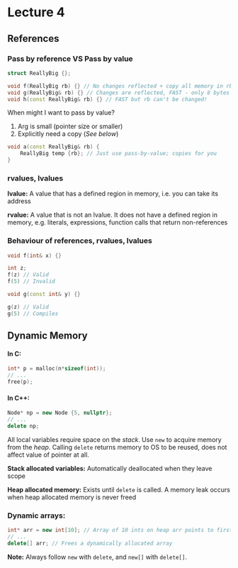 # Lecture 4
## References

### Pass by reference VS Pass by value
```cpp
struct ReallyBig {};

void f(ReallyBig rb) {} // No changes reflected + copy all memory in rb -> expensive
void g(ReallyBig& rb) {} // Changes are reflected, FAST - only 8 bytes copied
void h(const ReallyBig& rb) {} // FAST but rb can't be changed!
```
When might I want to pass by value?
1. Arg is small (pointer size or smaller)
2. Explicitly need a copy (*See below*)
```cpp
void a(const ReallyBig& rb) {
    ReallyBig temp {rb}; // Just use pass-by-value; copies for you
}
```

### rvalues, lvalues

**lvalue:** A value that has a defined region in memory, i.e. you can take its address

**rvalue:** A value that is not an lvalue. It does not have a defined region in memory, e.g. literals, expressions, function calls that return non-references

### Behaviour of references, rvalues, lvalues

```cpp
void f(int& x) {}

int z;
f(z) // Valid
f(5) // Invalid

void g(const int& y) {}

g(z) // Valid
g(5) // Compiles
```

## Dynamic Memory
#### In C:
```c
int* p = malloc(n*sizeof(int));
// ...
free(p);
```

#### In C++:
```cpp
Node* np = new Node {5, nullptr};
// ...
delete np;
```

All local variables require space on the _stack_. Use `new` to acquire memory from the _heap_. Calling `delete` returns memory to OS to be reused, does not affect value of pointer at all.

**Stack allocated variables:** Automatically deallocated when they leave scope

**Heap allocated memory:** Exists until `delete` is called. A memory leak occurs when heap allocated memory is never freed

### Dynamic arrays:
```cpp
int* arr = new int[10]; // Array of 10 ints on heap arr points to first element in the array
// ...
delete[] arr; // Frees a dynamically allocated array
```
**Note:** Always follow `new` with `delete`, and `new[]` with `delete[]`.




